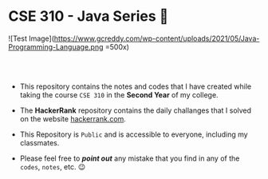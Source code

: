 # CSE 310 - Java Series :tea:
![Test Image](https://www.gcreddy.com/wp-content/uploads/2021/05/Java-Programming-Language.png =500x)

<!-- ![tes](https://dev.java/assets/images/java-logo-vert-blk.png =250x) -->

<br>
<br>

- This repository contains the notes and codes that I have created while taking the course `CSE 310` in the __Second Year__ of my college.


- The __HackerRank__ repository contains the daily challanges that I solved on the website [hackerrank.com](https://hackerrank.com).

- This Repository is `Public` and is accessible to everyone, including my classmates.

- Please feel free to ___point out___ any mistake that you find in any of the `codes`, `notes`, etc. 😉
